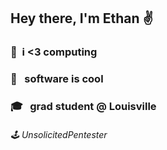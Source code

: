 ## Hey there, I'm Ethan ✌️

### 🧮 &nbsp;i <3 computing

### 💾 &nbsp; software is cool

### 🎓 &nbsp; grad student @ Louisville

###### 🕹 UnsolicitedPentester
